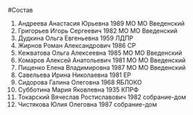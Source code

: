 #Состав
1. Андреева Анастасия Юрьевна 1989 МО МО Введенский
2. Григорьев Игорь Сергеевич 1982 МО МО Введенский
3. Дудкина Ольга Евгеньевна 1959 ЛДПР
4. Жирнов Роман Александрович 1986 СР
5. Кежватова Ольга Алексеевна 1985 МО МО Введенский
6. Комаров Алексей Анатольевич 1981 МО МО Введенский
7. Пищенко Елена Владимировна 1987 МО МО Введенский
8. Савельева Ирина Николаевна 1981 ЕР
9. Сидорова Галина Олеговна 1968 ЯБЛОКО
10. Субботина Мария Яковлевна 1935 КПРФ
11. Токарский Вячеслав Ростиславович 1982 собрание-дом
12. Чистякова Юлия Олеговна 1987 собрание-дом
